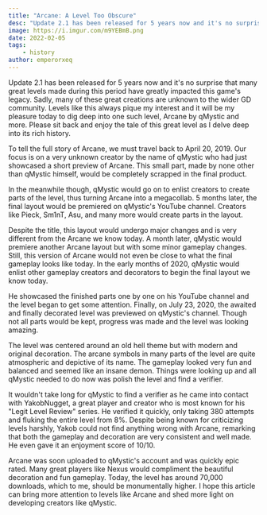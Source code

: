 ```yaml
---
title: "Arcane: A Level Too Obscure"
desc: "Update 2.1 has been released for 5 years now and it's no surprise that many great levels made during this period have greatly impacted this game's legacy."
image: https://i.imgur.com/m9YEBmB.png
date: 2022-02-05
tags:
    - history
author: emperorxeq
---
```


Update 2.1 has been released for 5 years now and it's no surprise that many great levels made during this period have greatly impacted this game's legacy. Sadly, many of these great creations are unknown to the wider GD community. Levels like this always pique my interest and it will be my pleasure today to dig deep into one such level, Arcane by qMystic and more. Please sit back and enjoy the tale of this great level as I delve deep into its rich history.

To tell the full story of Arcane, we must travel back to April 20, 2019. Our focus is on a very unknown creator by the name of qMystic who had just showcased a short preview of Arcane. This small part, made by none other than qMystic himself, would be completely scrapped in the final product.

In the meanwhile though, qMystic would go on to enlist creators to create parts of the level, thus turning Arcane into a megacollab. 5 months later, the final layout would be premiered on qMystic's YouTube channel. Creators like Pieck, Sm1nT, Asu, and many more would create parts in the layout.

Despite the title, this layout would undergo major changes and is very different from the Arcane we know today. A month later, qMystic would premiere another Arcane layout but with some minor gameplay changes. Still, this version of Arcane would not even be close to what the final gameplay looks like today. In the early months of 2020, qMystic would enlist other gameplay creators and decorators to begin the final layout we know today.

He showcased the finished parts one by one on his YouTube channel and the level began to get some attention. Finally, on July 23, 2020, the awaited and finally decorated level was previewed on qMystic's channel. Though not all parts would be kept, progress was made and the level was looking amazing.

The level was centered around an old hell theme but with modern and original decoration. The arcane symbols in many parts of the level are quite atmospheric and depictive of its name. The gameplay looked very fun and balanced and seemed like an insane demon. Things were looking up and all qMystic needed to do now was polish the level and find a verifier.

It wouldn't take long for qMystic to find a verifier as he came into contact with YakobNugget, a great player and creator who is most known for his "Legit Level Review" series. He verified it quickly, only taking 380 attempts and fluking the entire level from 8%. Despite being known for criticizing levels harshly, Yakob could not find anything wrong with Arcane, remarking that both the gameplay and decoration are very consistent and well made. He even gave it an enjoyment score of 10/10.

Arcane was soon uploaded to qMystic's account and was quickly epic rated. Many great players like Nexus would compliment the beautiful decoration and fun gameplay. Today, the level has around 70,000 downloads, which to me, should be monumentally higher. I hope this article can bring more attention to levels like Arcane and shed more light on developing creators like qMystic.